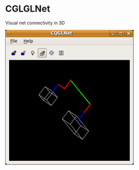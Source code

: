 # CGLGLNet #

Visual net connectivity in 3D

![screenshot](CQGLNet.png "Qt GL 3D Net Connectivity")
